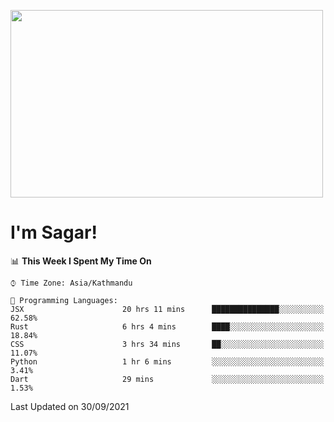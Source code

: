 
<img src="https://media.giphy.com/media/3ornk57KwDXf81rjWM/giphy.gif" width="500" height="300" frameBorder="0" class="giphy-embed" allowFullScreen></img>

#   I'm Sagar!

<!--START_SECTION:waka-->
📊 **This Week I Spent My Time On** 

```text
⌚︎ Time Zone: Asia/Kathmandu

💬 Programming Languages: 
JSX                      20 hrs 11 mins      ███████████████░░░░░░░░░░   62.58% 
Rust                     6 hrs 4 mins        ████░░░░░░░░░░░░░░░░░░░░░   18.84% 
CSS                      3 hrs 34 mins       ██░░░░░░░░░░░░░░░░░░░░░░░   11.07% 
Python                   1 hr 6 mins         ░░░░░░░░░░░░░░░░░░░░░░░░░   3.41% 
Dart                     29 mins             ░░░░░░░░░░░░░░░░░░░░░░░░░   1.53%

```


 Last Updated on 30/09/2021
<!--END_SECTION:waka-->
